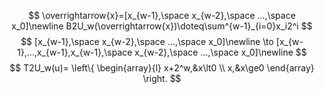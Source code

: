 $$
\overrightarrow{x}=[x_{w-1},\space x_{w-2},\space ...,\space x_0]\newline
B2U_w(\overrightarrow{x})\doteq\sum^{w-1}_{i=0}x_i2^i
$$
$$
[x_{w-1},\space x_{w-2},\space ...,\space x_0]\newline
\to
[x_{w-1},...,x_{w-1},x_{w-1},\space x_{w-2},\space ...,\space x_0]\newline
$$
$$
T2U_w(u)=
\left\{
\begin{array}{l}
x+2^w,&x\lt0 \\
x,&x\ge0
\end{array}
\right.
$$
